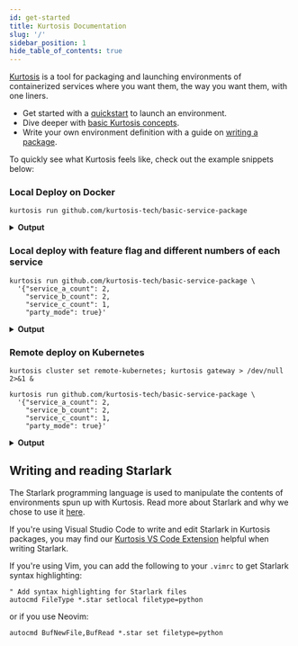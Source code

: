 ```yaml
---
id: get-started
title: Kurtosis Documentation
slug: '/'
sidebar_position: 1
hide_table_of_contents: true
---
```


[Kurtosis](https://github.com/kurtosis-tech/kurtosis) is a tool for packaging and launching environments of containerized services where you want them, the way you want them, with one liners.

- Get started with a [quickstart](quickstart.md) to launch an environment.
- Dive deeper with [basic Kurtosis concepts](basic-concepts.md).
- Write your own environment definition with a guide on [writing a package](write-your-first-package.md).

To quickly see what Kurtosis feels like, check out the example snippets below:

### Local Deploy on Docker

```console
kurtosis run github.com/kurtosis-tech/basic-service-package
```

<details><summary><b>Output</b></summary>

*CLI Output*

![basic-service-default-output.png](/img/home/basic-service-default-output.png)

*Example Service C UI, mapped locally*

![service-c-default.png](/img/home/service-c-default.png)
 
</details>

### Local deploy with feature flag and different numbers of each service

```console
kurtosis run github.com/kurtosis-tech/basic-service-package \
  '{"service_a_count": 2, 
    "service_b_count": 2, 
    "service_c_count": 1,
    "party_mode": true}'
```

<details><summary><b>Output</b></summary>

*CLI Output*

![basic-service-modified-cli-output.png](/img/home/basic-service-modified-cli-output.png)

*Example Service C UI, mapped locally*

![service-c-partying.png](/img/home/service-c-partying.png)
 
</details>

### Remote deploy on Kubernetes

```console
kurtosis cluster set remote-kubernetes; kurtosis gateway > /dev/null 2>&1 &
```
```console
kurtosis run github.com/kurtosis-tech/basic-service-package \
  '{"service_a_count": 2, 
    "service_b_count": 2, 
    "service_c_count": 1,
    "party_mode": true}'
```

<details><summary><b>Output</b></summary>

**Note:** The experience on remote k8s is the same as local Docker.

*CLI Output*

![basic-service-modified-cli-output.png](/img/home/basic-service-output-k8s.png)

*Example Service C UI, mapped locally*

![service-c-partying.png](/img/home/service-c-k8s.png)
 
</details>

Writing and reading Starlark
----------------------------
The Starlark programming language is used to manipulate the contents of environments spun up with Kurtosis. Read more about Starlark and why we chose to use it [here](../advanced-concepts/why-kurtosis-starlark.md).

If you're using Visual Studio Code to write and edit Starlark in Kurtosis packages, you may find our [Kurtosis VS Code Extension][vscode-plugin] helpful when writing Starlark.

If you're using Vim, you can add the following to your `.vimrc` to get Starlark syntax highlighting:

```
" Add syntax highlighting for Starlark files
autocmd FileType *.star setlocal filetype=python
```

or if you use Neovim:
```
autocmd BufNewFile,BufRead *.star set filetype=python
```

<!--------------- ONLY LINKS BELOW THIS POINT ---------------------->
[vscode-plugin]: https://marketplace.visualstudio.com/items?itemName=Kurtosis.kurtosis-extension